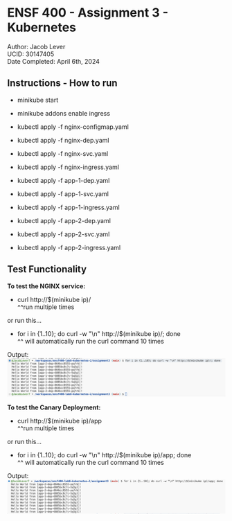 # ENSF 400 - Assignment 3 - Kubernetes
Author: Jacob Lever<br>
UCID: 30147405<br>
Date Completed: April 6th, 2024<br>

## Instructions - How to run
- minikube start

- minikube addons enable ingress

- kubectl apply -f nginx-configmap.yaml

- kubectl apply -f nginx-dep.yaml

- kubectl apply -f nginx-svc.yaml

- kubectl apply -f nginx-ingress.yaml

- kubectl apply -f app-1-dep.yaml

- kubectl apply -f app-1-svc.yaml

- kubectl apply -f app-1-ingress.yaml

- kubectl apply -f app-2-dep.yaml

- kubectl apply -f app-2-svc.yaml

- kubectl apply -f app-2-ingress.yaml


## Test Functionality
<b>To test the NGINX service:</b>
- curl http://$(minikube ip)/<br>
^^run multiple times

or run this...
- for i in {1..10}; do curl -w "\n" http://$(minikube ip)/; done<br>
^^ will automatically run the curl command 10 times

Output:
![nginx-output](nginx-output.png)

<b>To test the Canary Deployment:</b>
- curl http://$(minikube ip)/app<br>
^^run multiple times

or run this...
- for i in {1..10}; do curl -w "\n" http://$(minikube ip)/app; done<br>
^^ will automatically run the curl command 10 times

Output:
![canary-output](canary-output.png)
